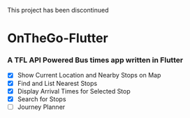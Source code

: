 This project has been discontinued

# OnTheGo-Flutter

### A TFL API Powered Bus times app written in Flutter

- [x] Show Current Location and Nearby Stops on Map
- [x] Find and List Nearest Stops
- [x] Display Arrival Times for Selected Stop
- [x] Search for Stops
- [ ] Journey Planner
